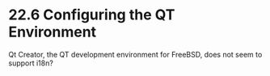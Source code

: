 # 22.6 Configuring the QT Environment

Qt Creator, the QT development environment for FreeBSD, does not seem to support i18n?
